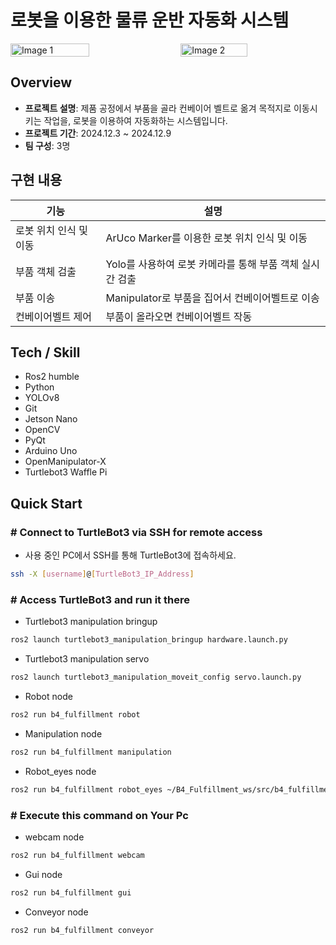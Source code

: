 # 로봇을 이용한 물류 운반 자동화 시스템
<div style="display: flex; justify-content: space-between; align-items: center;">
  <img src="https://github.com/user-attachments/assets/d84e535f-16b6-4160-a024-b68428ab2795" alt="Image 1" width="50%" />
  <img src="https://github.com/user-attachments/assets/a0c99171-80f0-4b44-a1bf-4444d9ad41f0" alt="Image 2" width="46%" />
</div>



## Overview
- **프로젝트 설명**: 제품 공정에서 부품을 골라 컨베이어 벨트로 옮겨 목적지로 이동시키는 작업을, 로봇을 이용하여 자동화하는 시스템입니다.  
- **프로젝트 기간**: 2024.12.3 ~ 2024.12.9
- **팀 구성**: 3명

## 구현 내용 
| 기능    | 설명 |
|----------|---------------|
| 로봇 위치 인식 및 이동 | ArUco Marker를 이용한 로봇 위치 인식 및 이동 |, 
| 부품 객체 검출 | Yolo를 사용하여 로봇 카메라를 통해 부품 객체 실시간 검출 |
| 부품 이송 | Manipulator로 부품을 집어서 컨베이어벨트로 이송 | 
| 컨베이어벨트 제어| 부품이 올라오면 컨베이어벨트 작동 |


## Tech / Skill
-	Ros2 humble  
-	Python  
-	YOLOv8  
-	Git  
-	Jetson Nano    
-	OpenCV  
-	PyQt  
-	Arduino Uno  
-	OpenManipulator-X  
-	Turtlebot3 Waffle Pi  


## Quick Start

### # Connect to TurtleBot3 via SSH for remote access
- 사용 중인 PC에서 SSH를 통해 TurtleBot3에 접속하세요.
~~~bash
ssh -X [username]@[TurtleBot3_IP_Address]
~~~

### # Access TurtleBot3 and run it there
- Turtlebot3 manipulation bringup
~~~bash
ros2 launch turtlebot3_manipulation_bringup hardware.launch.py
~~~

- Turtlebot3 manipulation servo
~~~bash
ros2 launch turtlebot3_manipulation_moveit_config servo.launch.py
~~~

- Robot node
~~~bash
ros2 run b4_fulfillment robot
~~~

- Manipulation node
~~~bash
ros2 run b4_fulfillment manipulation  
~~~

- Robot_eyes node
~~~bash
ros2 run b4_fulfillment robot_eyes ~/B4_Fulfillment_ws/src/b4_fulfillment/best.pt
~~~

### # Execute this command on Your Pc
- webcam node
~~~bash
ros2 run b4_fulfillment webcam
~~~

- Gui node
~~~bash
ros2 run b4_fulfillment gui
~~~

- Conveyor node
~~~bash
ros2 run b4_fulfillment conveyor
~~~
